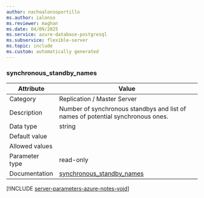 ```yaml
---
author: nachoalonsoportillo
ms.author: ialonso
ms.reviewer: maghan
ms.date: 04/09/2025
ms.service: azure-database-postgresql
ms.subservice: flexible-server
ms.topic: include
ms.custom: automatically generated
---
```

### synchronous_standby_names

| Attribute | Value |
| --- | --- |
| Category | Replication / Master Server |
| Description | Number of synchronous standbys and list of names of potential synchronous ones. |
| Data type | string |
| Default value | |
| Allowed values | |
| Parameter type | read-only |
| Documentation | [synchronous_standby_names](https://www.postgresql.org/docs/12/runtime-config-replication.html#GUC-SYNCHRONOUS-STANDBY-NAMES) |


[!INCLUDE [server-parameters-azure-notes-void](./server-parameters-azure-notes-void.md)]



